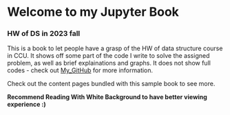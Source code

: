 # Welcome to my Jupyter Book  
  
### HW of DS in 2023 fall
This is a book to let people have a grasp of the HW of data structure course in CCU.
It shows off some part of the code I write to solve the assigned problem, as well as brief explainations and graphs.
It does not show full codes - check out [My_GitHub](https://github.com/HutakiHare/Data_Structure_works.git) for more information.

Check out the content pages bundled with this sample book to see more.

**Recommend Reading With White Background to have better viewing experience :)**

```{tableofcontents}
```
